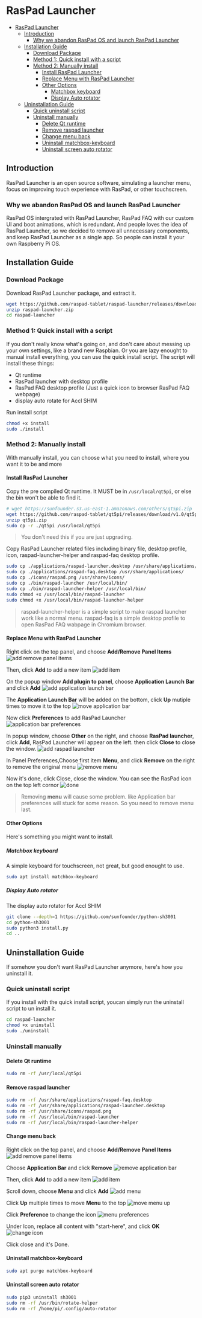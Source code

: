 # RasPad Launcher

- [RasPad Launcher](#raspad-launcher)
  - [Introduction](#introduction)
    - [Why we abandon RasPad OS and launch RasPad Launcher](#why-we-abandon-raspad-os-and-launch-raspad-launcher)
  - [Installation Guide](#installation-guide)
    - [Download Package](#download-package)
    - [Method 1: Quick install with a script](#method-1-quick-install-with-a-script)
    - [Method 2: Manually install](#method-2-manually-install)
      - [Install RasPad Launcher](#install-raspad-launcher)
      - [Replace Menu with RasPad Launcher](#replace-menu-with-raspad-launcher)
      - [Other Options](#other-options)
        - [Matchbox keyboard](#matchbox-keyboard)
        - [Display Auto rotator](#display-auto-rotator)
  - [Uninstallation Guide](#uninstallation-guide)
    - [Quick uninstall script](#quick-uninstall-script)
    - [Uninstall manually](#uninstall-manually)
      - [Delete Qt runtime](#delete-qt-runtime)
      - [Remove raspad launcher](#remove-raspad-launcher)
      - [Change menu back](#change-menu-back)
      - [Uninstall matchbox-keyboard](#uninstall-matchbox-keyboard)
      - [Uninstall screen auto rotator](#uninstall-screen-auto-rotator)

## Introduction

RasPad Launcher is an open source software, simulating a launcher menu, focus on improving touch experience with RasPad, or other touchscreen.

### Why we abandon RasPad OS and launch RasPad Launcher

RasPad OS intergrated with RasPad Launcher, RasPad FAQ with our custom UI and boot animations, which is redundant. And people loves the idea of RasPad Launcher, so we decided to remove all unnecessary components, and keep RasPad Launcher as a single app. So people can install it your own Raspberry Pi OS.

## Installation Guide

### Download Package

Download RasPad Launcher package, and extract it.

```bash
wget https://github.com/raspad-tablet/raspad-launcher/releases/download/v1.4/raspad-launcher.zip
unzip raspad-launcher.zip
cd raspad-launcher
```

### Method 1: Quick install with a script

If you don't really know what's going on, and don't care about messing up your own settings, like a brand new Raspbian. Or you are lazy enought to manual install everything, you can use the quick install script. The script will install these things:

- Qt runtime
- RasPad launcher with desktop profile
- RasPad FAQ desktop profile (Just a quick icon to browser RasPad FAQ webpage)
- display auto rotate for Accl SHIM

Run install script

```bash
chmod +x install
sudo ./install
```

### Method 2: Manually install

With manually install, you can choose what you need to install, where you want it to be and more

#### Install RasPad Launcher

Copy the pre compiled Qt runtime. It MUST be in `/usr/local/qt5pi`, or else the bin won't be able to find it.

```bash
# wget https://sunfounder.s3.us-east-1.amazonaws.com/others/qt5pi.zip
wget https://github.com/raspad-tablet/qt5pi/releases/download/v1.0/qt5pi.zip
unzip qt5pi.zip
sudo cp -r ./qt5pi /usr/local/qt5pi
```

> You don't need this if you are just upgrading.

Copy RasPad Launcher related files including binary file, desktop profile, icon, raspad-launcher-helper and raspad-faq desktop profile.

```bash
sudo cp ./applications/raspad-launcher.desktop /usr/share/applications/
sudo cp ./applications/raspad-faq.desktop /usr/share/applications/
sudo cp ./icons/raspad.png /usr/share/icons/
sudo cp ./bin/raspad-launcher /usr/local/bin/
sudo cp ./bin/raspad-launcher-helper /usr/local/bin/
sudo chmod +x /usr/local/bin/raspad-launcher
sudo chmod +x /usr/local/bin/raspad-launcher-helper
```

> raspad-launcher-helper is a simple script to make raspad launcher work like a normal menu.
> raspad-faq is a simple desktop profile to open RasPad FAQ wabpage in Chromium browser.

#### Replace Menu with RasPad Launcher

Right click on the top panel, and choose **Add/Remove Panel Items**
![add remove panel items](./images/add-remove-panel-items.jpg)

Then, click **Add** to add a new item
![add item](./images/add-item.jpg)

On the popup window **Add plugin to panel**, choose **Application Launch Bar** and click **Add**
![add application launch bar](./images/add-application-launch-bar.jpg)

The **Application Launch Bar** will be added on the bottom, click **Up** mutiple times to move it to the top
![move application bar](./images/move-application-bar.jpg)

Now click **Preferences** to add RasPad Launcher
![application bar preferences](./images/application-bar-preferences.jpg)

In popup window, choose **Other** on the right, and choose **RasPad launcher**, click **Add**, RasPad Launcher will appear on the left. then click **Close** to close the window.
![add raspad launcher](./images/add-raspad-launcher.jpg)

In Panel Preferences,Choose first item **Menu**, and click **Remove** on the right to remove the original menu
![remove menu](./images/remove-menu.jpg)

Now it's done, click Close, close the window. You can see the RasPad icon on the top left cornor
![done](./images/done.jpg)

> Removing **menu** will cause some problem. like Application bar preferences will stuck for some reason. So you need to remove menu last.

#### Other Options

Here's something you might want to install.

##### Matchbox keyboard

A simple keyboard for touchscreen, not great, but good enought to use.

```bash
sudo apt install matchbox-keyboard
```

##### Display Auto rotator

The display auto rotator for Accl SHIM

```bash
git clone --depth=1 https://github.com/sunfounder/python-sh3001
cd python-sh3001
sudo python3 install.py
cd ..
```

## Uninstallation Guide

If somehow you don't want RasPad Launcher anymore, here's how you uninstall it.

### Quick uninstall script

If you install with the quick install script, youcan simply run the uninstall script to un install it.

```bash
cd raspad-launcher
chmod +x uninstall
sudo ./uninstall
```

### Uninstall manually

#### Delete Qt runtime

```bash
sudo rm -rf /usr/local/qt5pi
```

#### Remove raspad launcher

```bash
sudo rm -rf /usr/share/applications/raspad-faq.desktop
sudo rm -rf /usr/share/applications/raspad-launcher.desktop
sudo rm -rf /usr/share/icons/raspad.png
sudo rm -rf /usr/local/bin/raspad-launcher
sudo rm -rf /usr/local/bin/raspad-launcher-helper
```

#### Change menu back

Right click on the top panel, and choose **Add/Remove Panel Items**
![add remove panel items](./images/add-remove-panel-items.jpg)

Choose **Application Bar** and click **Remove**
![remove application bar](./images/remove-application-bar.jpg)

Then, click **Add** to add a new item
![add item](./images/add-item.jpg)

Scroll down, choose **Menu** and click **Add**
![add menu](./images/add-menu.jpg)

Click **Up** multiple times to move **Menu** to the top
![move menu up](./images/move-menu-up.jpg)

Click **Preference** to change the icon
![menu preferences](./images/menu-preferences.jpg)

Under Icon, replace all content with "start-here", and click **OK**
![change icon](./images/change-icon.jpg)

Click close and it's Done.

#### Uninstall matchbox-keyboard

```bash
sudo apt purge matchbox-keyboard
```

#### Uninstall screen auto rotator

```bash
sudo pip3 uninstall sh3001
sudo rm -rf /usr/bin/rotate-helper
sudo rm -rf /home/pi/.config/auto-rotator
```
